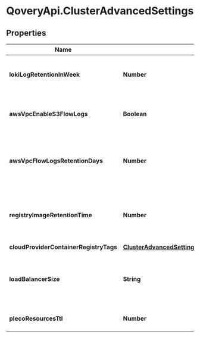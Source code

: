# QoveryApi.ClusterAdvancedSettings

## Properties

Name | Type | Description | Notes
------------ | ------------- | ------------- | -------------
**lokiLogRetentionInWeek** | **Number** | For how long in week loki is going to keep logs of your applications | [optional] [default to 12]
**awsVpcEnableS3FlowLogs** | **Boolean** | Enable flow logs for on the VPC and store them in an S3 bucket | [optional] [default to false]
**awsVpcFlowLogsRetentionDays** | **Number** | Set the number of retention days for flow logs. Disable with value \&quot;0\&quot; | [optional] [default to 365]
**registryImageRetentionTime** | **Number** | Configure the number of seconds before cleaning images in the registry | [optional] [default to 31536000]
**cloudProviderContainerRegistryTags** | [**ClusterAdvancedSettingsCloudProviderContainerRegistryTags**](ClusterAdvancedSettingsCloudProviderContainerRegistryTags.md) |  | [optional] 
**loadBalancerSize** | **String** | Select the size of the main load_balancer (only effective for Scaleway) | [optional] [default to &#39;lb-s&#39;]
**plecoResourcesTtl** | **Number** |  | [optional] [default to -1]


